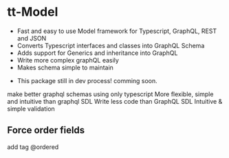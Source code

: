 # tt-Model
- Fast and easy to use Model framework for Typescript, GraphQL, REST and JSON
- Converts Typescript interfaces and classes into GraphQL Schema
- Adds support for Generics and inheritance into GraphQL
- Write more complex graphQL easily
- Makes schema simple to maintain

* This package still in dev process! comming soon.

make better graphql schemas using only typescript
More flexible, simple and intuitive than graphql SDL
Write less code than GraphQL SDL
Intuitive & simple validation

## Force order fields
add tag @ordered